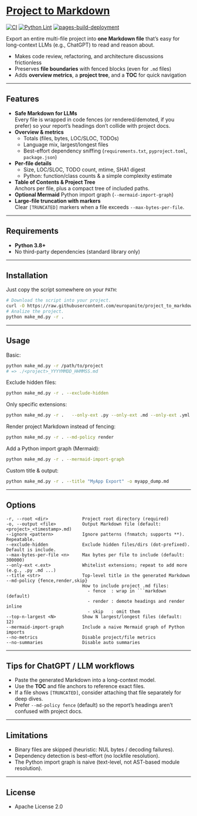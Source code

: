# [Project to Markdown](https://github.com/europanite/project_to_markdown "Project to Markdown")

[![CI](https://github.com/europanite/project_to_markdown/actions/workflows/ci.yml/badge.svg)](https://github.com/europanite/project_to_markdown/actions/workflows/ci.yml)
[![Python Lint](https://github.com/europanite/project_to_markdown/actions/workflows/lint.yml/badge.svg)](https://github.com/europanite/project_to_markdown/actions/workflows/lint.yml)
[![pages-build-deployment](https://github.com/europanite/project_to_markdown/actions/workflows/pages/pages-build-deployment/badge.svg)](https://github.com/europanite/project_to_markdown/actions/workflows/pages/pages-build-deployment)

Export an entire multi-file project into **one Markdown file** that’s easy for long-context LLMs (e.g., ChatGPT) to read and reason about.

- Makes code review, refactoring, and architecture discussions frictionless
- Preserves **file boundaries** with fenced blocks (even for `.md` files)
- Adds **overview metrics**, a **project tree**, and a **TOC** for quick navigation

---

## Features

- **Safe Markdown for LLMs**  
  Every file is wrapped in code fences (or rendered/demoted, if you prefer) so your report’s headings don’t collide with project docs.
- **Overview & metrics**  
  - Totals (files, bytes, LOC/SLOC, TODOs)  
  - Language mix, largest/longest files  
  - Best-effort dependency sniffing (`requirements.txt`, `pyproject.toml`, `package.json`)
- **Per-file details**  
  - Size, LOC/SLOC, TODO count, mtime, SHA1 digest  
  - Python: function/class counts & a simple complexity estimate
- **Table of Contents & Project Tree**  
  Anchors per file, plus a compact tree of included paths.
- **Optional Mermaid** Python import graph (`--mermaid-import-graph`)
- **Large-file truncation with markers**  
  Clear `[TRUNCATED]` markers when a file exceeds `--max-bytes-per-file`.

---

## Requirements

- **Python 3.8+**
- No third-party dependencies (standard library only)

---

## Installation

Just copy the script somewhere on your `PATH`:

```bash
# Download the script into your project.
curl -O https://raw.githubusercontent.com/europanite/project_to_markdown/main/make_md.py
# Analize the project.
python make_md.py -r .
```
---

## Usage

Basic:

```bash
python make_md.py -r /path/to/project
# => ./<project>_YYYYMMDD_HHMMSS.md
```

Exclude hidden files:

```bash
python make_md.py -r . --exclude-hidden
```

Only specific extensions:

```bash
python make_md.py -r .   --only-ext .py --only-ext .md --only-ext .yml --only-ext .toml --only-ext .json
```

Render project Markdown instead of fencing:

```bash
python make_md.py -r . --md-policy render
```

Add a Python import graph (Mermaid):

```bash
python make_md.py -r . --mermaid-import-graph
```

Custom title & output:

```bash
python make_md.py -r . --title "MyApp Export" -o myapp_dump.md
```

---

## Options

```text
-r, --root <dir>             Project root directory (required)
-o, --output <file>          Output Markdown file (default: <project>_<timestamp>.md)
--ignore <pattern>           Ignore patterns (fnmatch; supports **). Repeatable.
--exclude-hidden             Exclude hidden files/dirs (dot-prefixed). Default is include.
--max-bytes-per-file <n>     Max bytes per file to include (default: 300000)
--only-ext <.ext>            Whitelist extensions; repeat to add more (e.g., .py .md ...)
--title <str>                Top-level title in the generated Markdown
--md-policy {fence,render,skip}
                             How to include project .md files:
                               - fence  : wrap in ```markdown (default)
                               - render : demote headings and render inline
                               - skip   : omit them
--top-n-largest <N>          Show N largest/longest files (default: 12)
--mermaid-import-graph       Include a naive Mermaid graph of Python imports
--no-metrics                 Disable project/file metrics
--no-summaries               Disable auto summaries
```

---


## Tips for ChatGPT / LLM workflows

- Paste the generated Markdown into a long-context model.  
- Use the **TOC** and file anchors to reference exact files.  
- If a file shows `[TRUNCATED]`, consider attaching that file separately for deep dives.  
- Prefer `--md-policy fence` (default) so the report’s headings aren’t confused with project docs.

---

## Limitations

- Binary files are skipped (heuristic: NUL bytes / decoding failures).  
- Dependency detection is best-effort (no lockfile resolution).  
- The Python import graph is naive (text-level, not AST-based module resolution).

---

## License

- Apache License 2.0
